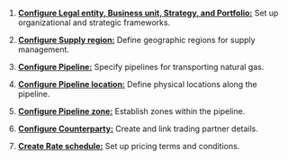 1. [**Configure Legal entity, Business unit, Strategy, and Portfolio:**](../getting_started/inbook_structure.md) Set up organizational and strategic frameworks.

1. [**Configure Supply region:**](../getting_started/supply_region.md) Define geographic regions for supply management.
1. [**Configure Pipeline:**](../getting_started/pipeline.md) Specify pipelines for transporting natural gas.
1. [**Configure Pipeline location:**](../getting_started/pipeline_location.md) Define physical locations along the pipeline.
1. [**Configure Pipeline zone:**](../getting_started/pipeline_zone.md) Establish zones within the pipeline.
1. [**Configure Counterparty:**](../getting_started/counterparty/counterparty.md) Create and link trading partner details.
1. [**Create Rate schedule:**](../getting_started/rate_schedule.md) Set up pricing terms and conditions.